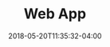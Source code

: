 ---
title: "Web App"
date: 2018-05-20T11:35:32-04:00
weight: 1
subsection: Customizing Mattermost
---